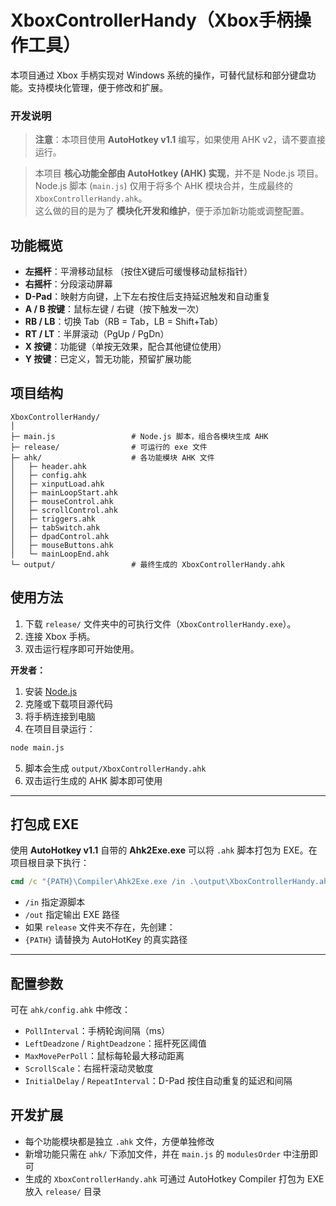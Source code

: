 # XboxControllerHandy（Xbox手柄操作工具）

本项目通过 Xbox 手柄实现对 Windows 系统的操作，可替代鼠标和部分键盘功能。支持模块化管理，便于修改和扩展。

### 开发说明
> **注意**：本项目使用 **AutoHotkey v1.1** 编写，如果使用 AHK v2，请不要直接运行。

> 本项目 **核心功能全部由 AutoHotkey (AHK) 实现**，并不是 Node.js 项目。  
> Node.js 脚本 (`main.js`) 仅用于将多个 AHK 模块合并，生成最终的 `XboxControllerHandy.ahk`。  
> 这么做的目的是为了 **模块化开发和维护**，便于添加新功能或调整配置。  

## 功能概览

* **左摇杆**：平滑移动鼠标 （按住X键后可缓慢移动鼠标指针）
* **右摇杆**：分段滚动屏幕
* **D-Pad**：映射方向键，上下左右按住后支持延迟触发和自动重复
* **A / B 按键**：鼠标左键 / 右键（按下触发一次）
* **RB / LB**：切换 Tab（RB = Tab，LB = Shift+Tab）
* **RT / LT**：半屏滚动（PgUp / PgDn）
* **X 按键**：功能键（单按无效果，配合其他键位使用）
* **Y 按键**：已定义，暂无功能，预留扩展功能

## 项目结构

```
XboxControllerHandy/
│
├─ main.js                 # Node.js 脚本，组合各模块生成 AHK
├─ release/                # 可运行的 exe 文件
├─ ahk/                    # 各功能模块 AHK 文件
│   ├─ header.ahk
│   ├─ config.ahk
│   ├─ xinputLoad.ahk
│   ├─ mainLoopStart.ahk
│   ├─ mouseControl.ahk
│   ├─ scrollControl.ahk
│   ├─ triggers.ahk
│   ├─ tabSwitch.ahk
│   ├─ dpadControl.ahk
│   ├─ mouseButtons.ahk
│   └─ mainLoopEnd.ahk
└─ output/                 # 最终生成的 XboxControllerHandy.ahk
```

## 使用方法

1. 下载 `release/` 文件夹中的可执行文件（`XboxControllerHandy.exe`）。
2. 连接 Xbox 手柄。
3. 双击运行程序即可开始使用。

**开发者：**

1. 安装 [Node.js](https://nodejs.org/)
2. 克隆或下载项目源代码
3. 将手柄连接到电脑
4. 在项目目录运行：

```bash
node main.js
```

5. 脚本会生成 `output/XboxControllerHandy.ahk`
6. 双击运行生成的 AHK 脚本即可使用

---

## 打包成 EXE

使用 **AutoHotkey v1.1** 自带的 **Ahk2Exe.exe** 可以将 `.ahk` 脚本打包为 EXE。在项目根目录下执行：

```cmd
cmd /c "{PATH}\Compiler\Ahk2Exe.exe /in .\output\XboxControllerHandy.ahk /out .\release\XboxControllerHandy.exe"
```

* `/in` 指定源脚本
* `/out` 指定输出 EXE 路径
* 如果 `release` 文件夹不存在，先创建：
* `{PATH}` 请替换为 AutoHotKey 的真实路径
---

## 配置参数

可在 `ahk/config.ahk` 中修改：

* `PollInterval`：手柄轮询间隔（ms）
* `LeftDeadzone` / `RightDeadzone`：摇杆死区阈值
* `MaxMovePerPoll`：鼠标每轮最大移动距离
* `ScrollScale`：右摇杆滚动灵敏度
* `InitialDelay` / `RepeatInterval`：D-Pad 按住自动重复的延迟和间隔

## 开发扩展

* 每个功能模块都是独立 `.ahk` 文件，方便单独修改
* 新增功能只需在 `ahk/` 下添加文件，并在 `main.js` 的 `modulesOrder` 中注册即可
* 生成的 `XboxControllerHandy.ahk` 可通过 AutoHotkey Compiler 打包为 EXE 放入 `release/` 目录

